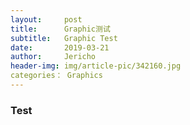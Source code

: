```yaml
---
layout:     post
title:      Graphic测试
subtitle:   Graphic Test
date:       2019-03-21
author:     Jericho
header-img: img/article-pic/342160.jpg
categories： Graphics
---
```


### Test